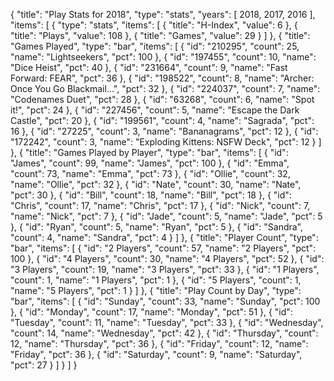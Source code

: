 {
  "title": "Play Stats for 2018",
  "type": "stats",
  "years": [
    2018,
    2017,
    2016
  ],
  "items": [
    {
      "type": "stats",
      "items": [
        {
          "title": "H-Index",
          "value": 6
        },
        {
          "title": "Plays",
          "value": 108
        },
        {
          "title": "Games",
          "value": 29
        }
      ]
    },
    {
      "title": "Games Played",
      "type": "bar",
      "items": [
        {
          "id": "210295",
          "count": 25,
          "name": "Lightseekers",
          "pct": 100
        },
        {
          "id": "197455",
          "count": 10,
          "name": "Dice Heist",
          "pct": 40
        },
        {
          "id": "231664",
          "count": 9,
          "name": "Fast Forward: FEAR",
          "pct": 36
        },
        {
          "id": "198522",
          "count": 8,
          "name": "Archer: Once You Go Blackmail...",
          "pct": 32
        },
        {
          "id": "224037",
          "count": 7,
          "name": "Codenames Duet",
          "pct": 28
        },
        {
          "id": "63268",
          "count": 6,
          "name": "Spot it!",
          "pct": 24
        },
        {
          "id": "227456",
          "count": 5,
          "name": "Escape the Dark Castle",
          "pct": 20
        },
        {
          "id": "199561",
          "count": 4,
          "name": "Sagrada",
          "pct": 16
        },
        {
          "id": "27225",
          "count": 3,
          "name": "Bananagrams",
          "pct": 12
        },
        {
          "id": "172242",
          "count": 3,
          "name": "Exploding Kittens: NSFW Deck",
          "pct": 12
        }
      ]
    },
    {
      "title": "Games Played by Player",
      "type": "bar",
      "items": [
        {
          "id": "James",
          "count": 99,
          "name": "James",
          "pct": 100
        },
        {
          "id": "Emma",
          "count": 73,
          "name": "Emma",
          "pct": 73
        },
        {
          "id": "Ollie",
          "count": 32,
          "name": "Ollie",
          "pct": 32
        },
        {
          "id": "Nate",
          "count": 30,
          "name": "Nate",
          "pct": 30
        },
        {
          "id": "Bill",
          "count": 18,
          "name": "Bill",
          "pct": 18
        },
        {
          "id": "Chris",
          "count": 17,
          "name": "Chris",
          "pct": 17
        },
        {
          "id": "Nick",
          "count": 7,
          "name": "Nick",
          "pct": 7
        },
        {
          "id": "Jade",
          "count": 5,
          "name": "Jade",
          "pct": 5
        },
        {
          "id": "Ryan",
          "count": 5,
          "name": "Ryan",
          "pct": 5
        },
        {
          "id": "Sandra",
          "count": 4,
          "name": "Sandra",
          "pct": 4
        }
      ]
    },
    {
      "title": "Player Count",
      "type": "bar",
      "items": [
        {
          "id": "2 Players",
          "count": 57,
          "name": "2 Players",
          "pct": 100
        },
        {
          "id": "4 Players",
          "count": 30,
          "name": "4 Players",
          "pct": 52
        },
        {
          "id": "3 Players",
          "count": 19,
          "name": "3 Players",
          "pct": 33
        },
        {
          "id": "1 Players",
          "count": 1,
          "name": "1 Players",
          "pct": 1
        },
        {
          "id": "5 Players",
          "count": 1,
          "name": "5 Players",
          "pct": 1
        }
      ]
    },
    {
      "title": "Play Count by Day",
      "type": "bar",
      "items": [
        {
          "id": "Sunday",
          "count": 33,
          "name": "Sunday",
          "pct": 100
        },
        {
          "id": "Monday",
          "count": 17,
          "name": "Monday",
          "pct": 51
        },
        {
          "id": "Tuesday",
          "count": 11,
          "name": "Tuesday",
          "pct": 33
        },
        {
          "id": "Wednesday",
          "count": 14,
          "name": "Wednesday",
          "pct": 42
        },
        {
          "id": "Thursday",
          "count": 12,
          "name": "Thursday",
          "pct": 36
        },
        {
          "id": "Friday",
          "count": 12,
          "name": "Friday",
          "pct": 36
        },
        {
          "id": "Saturday",
          "count": 9,
          "name": "Saturday",
          "pct": 27
        }
      ]
    }
  ]
}
